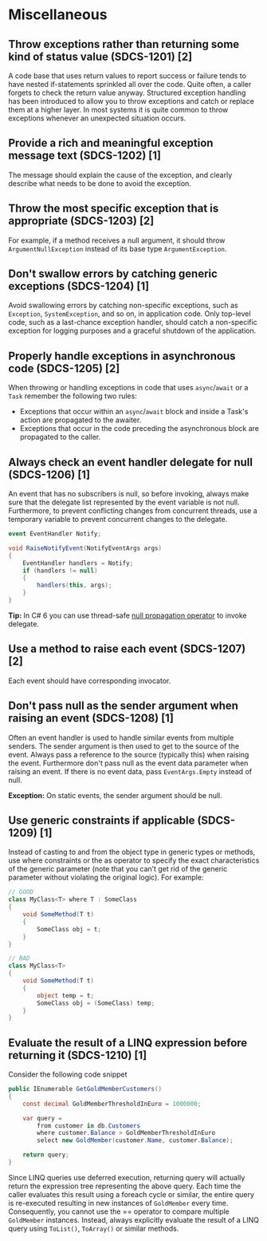 # Miscellaneous
## Throw exceptions rather than returning some kind of status value (SDCS-1201) [2]
A code base that uses return values to report success or failure tends to have nested if-statements sprinkled all over the code. Quite often, a caller forgets to check the return value anyway. Structured exception handling has been introduced to allow you to throw exceptions and catch or replace them at a higher layer. In most systems it is quite common to throw exceptions whenever an unexpected situation occurs.

## Provide a rich and meaningful exception message text (SDCS-1202) [1]
The message should explain the cause of the exception, and clearly describe what needs to be done to avoid the exception.

## Throw the most specific exception that is appropriate (SDCS-1203) [2]
For example, if a method receives a null argument, it should throw `ArgumentNullException` instead of its base type `ArgumentException`.

## Don't swallow errors by catching generic exceptions (SDCS-1204) [1]
Avoid swallowing errors by catching non-specific exceptions, such as `Exception`, `SystemException`, and so on, in application code. Only top-level code, such as a last-chance exception handler, should catch a non-specific exception for logging purposes and a graceful shutdown of the application.

## Properly handle exceptions in asynchronous code (SDCS-1205) [2]
When throwing or handling exceptions in code that uses `async`/`await` or a `Task` remember the following two rules:
* Exceptions that occur within an `async`/`await` block and inside a Task's action are propagated to the awaiter.
* Exceptions that occur in the code preceding the asynchronous block are propagated to the caller.

## Always check an event handler delegate for null (SDCS-1206) [1]
An event that has no subscribers is null, so before invoking, always make sure that the delegate list represented by the event variable is not null. Furthermore, to prevent conflicting changes from concurrent threads, use a temporary variable to prevent concurrent changes to the delegate.

```csharp
event EventHandler Notify;

void RaiseNotifyEvent(NotifyEventArgs args)
{
    EventHandler handlers = Notify;
    if (handlers != null)
    {
        handlers(this, args);
    }
}
```
**Tip:** In C# 6 you can use thread-safe [null propagation operator](https://msdn.microsoft.com/en-us/library/dn986595.aspx?f=255&MSPPError=-2147217396) to invoke delegate.

## Use a method to raise each event (SDCS-1207) [2]
Each event should have corresponding invocator.

## Don't pass null as the sender argument when raising an event (SDCS-1208) [1]
Often an event handler is used to handle similar events from multiple senders. The sender argument is then used to get to the source of the event. Always pass a reference to the source (typically this) when raising the event. Furthermore don't pass null as the event data parameter when raising an event. If there is no event data, pass `EventArgs.Empty` instead of null.

**Exception:** On static events, the sender argument should be null.

## Use generic constraints if applicable (SDCS-1209) [1]
Instead of casting to and from the object type in generic types or methods, use where constraints or the as operator to specify the exact characteristics of the generic parameter (note that you can’t get rid of the generic parameter without violating the original logic). For example:
```csharp
// GOOD
class MyClass<T> where T : SomeClass
{
    void SomeMethod(T t)
    {
        SomeClass obj = t;
    }
}
```
```csharp
// BAD
class MyClass<T>
{
    void SomeMethod(T t)
    {
        object temp = t;
        SomeClass obj = (SomeClass) temp;
    }
}
```

## Evaluate the result of a LINQ expression before returning it (SDCS-1210) [1]
Consider the following code snippet
```csharp
public IEnumerable GetGoldMemberCustomers()
{
    const decimal GoldMemberThresholdInEuro = 1000000;

    var query =
        from customer in db.Customers
        where customer.Balance > GoldMemberThresholdInEuro
        select new GoldMember(customer.Name, customer.Balance);

    return query;
}
```
Since LINQ queries use deferred execution, returning query will actually return the expression tree representing the above query. Each time the caller evaluates this result using a foreach cycle or similar, the entire query is re-executed resulting in new instances of `GoldMember` every time. Consequently, you cannot use the == operator to compare multiple `GoldMember` instances. Instead, always explicitly evaluate the result of a LINQ query using `ToList()`, `ToArray()` or similar methods.
